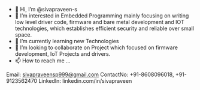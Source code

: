 - 👋 Hi, I’m @sivapraveen-s
- 👀 I’m interested in Embedded Programming mainly focusing on writing low level driver code, firmware and bare metal development and IOT technologies, which establishes efficient security and reliable over small space.
- 🌱 I’m currently learning new Technologies
- 💞️ I’m looking to collaborate on Project which focused on firmware development, IoT Projects and drivers.
- 📫 How to reach me ...

Email: sivapraveensp999@gmail.com
ContactNo: +91-8608096018, +91-9123562470
LinkedIn: linkedin.com/in/sivapraveen

<!---
sivapraveen-s/sivapraveen-s is a ✨ special ✨ repository because its `README.md` (this file) appears on your GitHub profile.
You can click the Preview link to take a look at your changes.
--->

